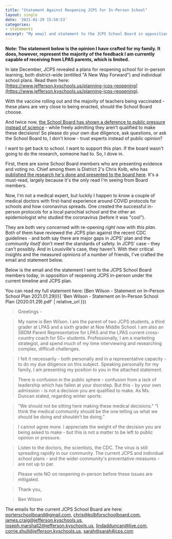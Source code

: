 ```yaml
---
title: "Statement Against Reopening JCPS for In-Person School"
layout: single
date: '2021-01-29 15:58:53'
categories:
- statements
excerpt: "My email and statement to the JCPS School Board in opposition of the current JCPS plan and timeline for re-opening to in-person school."
---
```


**Note: The statement below is the opinion I have crafted for my family. It does, however, represent the majority of the feedback I am currently capable of receiving from LPAS parents, which is limited.** 

In late December, JCPS revealed a plans for reopening school for in-person learning, both district-wide (entitled "A New Way Forward") and individual school plans. Read them here: [https://www.jefferson.kyschools.us/planning-jcps-reopening](https://www.jefferson.kyschools.us/planning-jcps-reopening). 

With the vaccine rolling out and the majority of teachers being vaccinated - these plans are very close to being enacted, should the School Board choose.

And twice now, [the School Board has shown a deference to public pressure instead of science](https://wfpl.org/jefferson-county-school-board-votes-to-allow-winter-sports-to-begin/) - while freely admitting they aren't qualified to make these decisions! So please do your own due diligence, ask questions, or ask the School Board to, I don't know - trust experts instead of public opinion?

I want to get back to school. I want to support this plan. If the board wasn't going to do the research, someone had to. So, I dove in. 

First, there are some School Board members who are presenting evidence and voting no. Chief among them is District 2's Chris Kolb, who has [published the research he's done and presented to the board here](https://www.kolbforschoolboard.com/research-summary-on-covid-19-sports-and-schools/). It's a must-read, largely because it's the only read I'm seeing from Board members. 

Now, I'm not a medical expert, but luckily I happen to know a couple of medical doctors with first-hand experience around COVID protocols for schools and how coronavirus spreads. One created the successful in-person protocols for a local parochial school and the other an epidemiologist who studied the coronavirus (before it was "cool"). 

They are both very concerned with re-opening *right now* with *this plan*. Both of them have reviewed the JCPS plan against the recent CDC guidelines - and both say there are major gaps in JCPS' plan and the *community itself* don't meet the standards of safety. In JCPS' case - they can't possibly. And in Lousiville's case, they haven't.  With their critical insights and the measured opinions of a number of friends, I've crafted the email and statement below. 


Below is the email and the statement I sent to the JCPS School Board members today, in opposition of reopening JCPS in-person under the current timeline and JCPS plan.

You can read my full statement here: [Ben Wilson - Statement on In-Person School Plan 2021.01.29]({{ 'Ben Wilson - Statement on In-Person School Plan (2020.01.29).pdf' | relative_url }})

> Greetings -

> My name is Ben Wilson. I am the parent of two JCPS students, a third grader at LPAS and a sixth grader at Noe Middle School. I am also an SBDM Parent Representative for LPAS and the LPAS current cross-country coach for 50+ students. Professionally, I am a marketing strategist, and spend much of my time interviewing and researching complex, difficult challenges. 

> I felt it necessarily - both personally and in a representative capacity - to do my due diligence on this subject. Speaking personally for my family, I am presenting my position to you in the attached statement.

> There is confusion in the public sphere - confusion from a lack of leadership which has fallen at your doorstep. But this - by your own admission - is not a decision you are qualified to make. As Ms. Duncan stated, regarding winter sports: 

> “We should not be sitting here making these medical decisions." “I think the medical community should be the one telling us what we should be doing and shouldn’t be doing.”

> I cannot agree more. I appreciate the weight of the decision you are being asked to make - but this is not a matter to be left to public opinion or pressure. 

> Listen to the doctors, the scientists, the CDC. The virus is still spreading rapidly in our community. The current JCPS and individual school plans - and the wider community's preventative measures - are not up to par. 

> Please vote NO on reopening in-person before these issues are mitigated. 

> Thank you,

> Ben Wilson

The emails for the current JCPS School Board are here: 
porterschoolboard@gmail.com, chris@kolbforschoolboard.com, james.craig@jefferson.kyschools.us, joseph.marshall2@jefferson.kyschools.us, lindadduncan@live.com, corrie.shull@jefferson.kyschools.us, sarah@sarah4jcps.com

